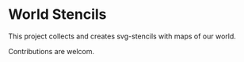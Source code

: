 # World Stencils

This project collects and creates svg-stencils with maps of our world.

Contributions are welcom.
